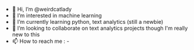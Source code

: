 - 👋 Hi, I’m @weirdcatlady
- 👀 I’m interested in machine learning
- 🌱 I’m currently learning python, text analytics (still a newbie)
- 💞️ I’m looking to collaborate on text analytics projects though I'm really new to this
- 📫 How to reach me : -

<!---
weirdcatlady/weirdcatlady is a ✨ special ✨ repository because its `README.md` (this file) appears on your GitHub profile.
You can click the Preview link to take a look at your changes.
--->
